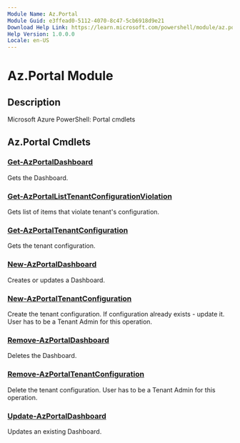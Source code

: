 ```yaml
---
Module Name: Az.Portal
Module Guid: e3ffead0-5112-4070-8c47-5cb6918d9e21
Download Help Link: https://learn.microsoft.com/powershell/module/az.portal
Help Version: 1.0.0.0
Locale: en-US
---
```


# Az.Portal Module
## Description
Microsoft Azure PowerShell: Portal cmdlets

## Az.Portal Cmdlets
### [Get-AzPortalDashboard](Get-AzPortalDashboard.md)
Gets the Dashboard.

### [Get-AzPortalListTenantConfigurationViolation](Get-AzPortalListTenantConfigurationViolation.md)
Gets list of items that violate tenant's configuration.

### [Get-AzPortalTenantConfiguration](Get-AzPortalTenantConfiguration.md)
Gets the tenant configuration.

### [New-AzPortalDashboard](New-AzPortalDashboard.md)
Creates or updates a Dashboard.

### [New-AzPortalTenantConfiguration](New-AzPortalTenantConfiguration.md)
Create the tenant configuration.
If configuration already exists - update it.
User has to be a Tenant Admin for this operation.

### [Remove-AzPortalDashboard](Remove-AzPortalDashboard.md)
Deletes the Dashboard.

### [Remove-AzPortalTenantConfiguration](Remove-AzPortalTenantConfiguration.md)
Delete the tenant configuration.
User has to be a Tenant Admin for this operation.

### [Update-AzPortalDashboard](Update-AzPortalDashboard.md)
Updates an existing Dashboard.


